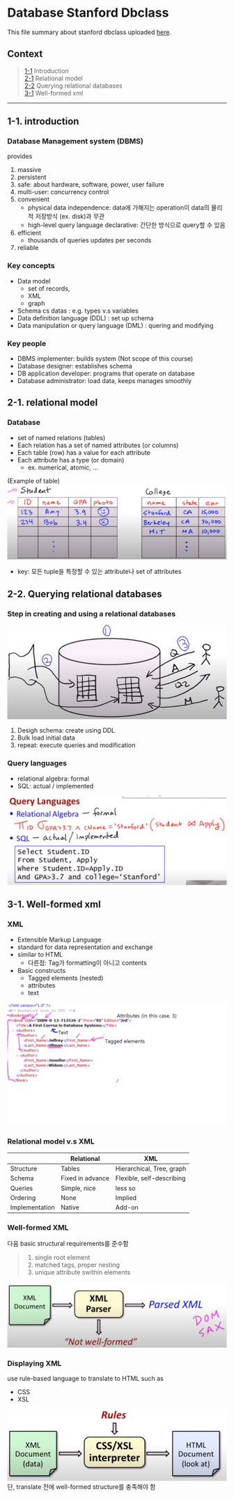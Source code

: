 Database Stanford Dbclass
=======
This file summary about stanford dbclass uploaded [here](https://www.youtube.com/playlist?list=PL6hGtHedy2Z4EkgY76QOcueU8lAC4o6c3).  

## Context
>[1-1](#1-1-introduction) Introduction    
>[2-1](#2-1-relational-model) Relational model  
>[2-2](#2-2-querying-relational-databases) Querying relational databases  
>[3-1](#3-1-well-formed-xml) Well-formed xml
---

## 1-1. introduction
### Database Management system (DBMS)
provides
1. massive
2. persistent
3. safe: about hardware, software, power, user failure
4. multi-user: concurrency control
5. convenient
    - physical data independence: data에 가해지는 operation이 data의 물리적 저장방식 (ex. disk)과 무관
    - high-level query language declarative: 간단한 방식으로 query할 수 있음
6. efficient
    - thousands of queries updates per seconds
7. reliable

### Key concepts
* Data model
    - set of records, 
    - XML
    - graph
* Schema cs datas
    : e.g. types v.s variables
* Data definition language (DDL)
    : set up schema
* Data manipulation or query language (DML)
    : quering and modifying

### Key people
* DBMS implementer: builds system (Not scope of this course)
* Database designer: establishes schema
* DB application developer: programs that operate on database
* Database administrator: load data, keeps manages smoothly

## 2-1. relational model
### Database

* set of named relations (tables)
* Each relation has a set of named attributes (or columns)
* Each table (row) has a value for each attribute
* Each attribute has a type (or domain)
    * ex. numerical, atomic, ...

(Example of table)
![db_example](../img/img2.JPG)
* key: 모든 tuple을 특정할 수 있는 attribute나 set of attributes

## 2-2. Querying relational databases
### Step in creating and using a relational databases
![db_example](../img/img1.JPG)

1. Desigh schema: create using DDL
2. Bulk load initial data
3. repeat: execute queries and modification

### Query languages
* relational algebra: formal
* SQL: actual / implemented

![db_example](../img/img3.JPG)

## 3-1. Well-formed xml
### XML
- Extensible Markup Language
- standard for data representation and exchange
- similar to HTML
    * 다른점: Tag가 formatting이 아니고 contents
- Basic constructs
    - Tagged elements (nested)
    - attributes
    - text  

![db_example](../img/img4.png)

### Relational model v.s XML
|      |Relational|XML|
|------|---|---|
|Structure|Tables|Hierarchical, Tree, graph|
|Schema|Fixed in advance|Flexible, self-describing|
|Queries|Simple, nice|less so|
|Ordering|None|Implied|
|Implementation|Native|Add-on|

### Well-formed XML
다음 basic structural requirements를 준수함
> 1. single root element
> 2. matched tags, proper nesting
> 3. unique attribute swithin elements

![db_example](../img/img5.JPG)

### Displaying XML
use rule-based language to translate to HTML such as
- CSS
- XSL

![db_example](../img/img6.JPG)
단, translate 전에 well-formed structure를 충족해야 함